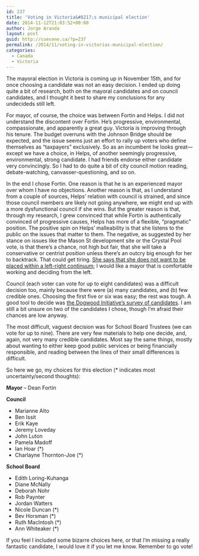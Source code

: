```yaml
---
id: 237
title: 'Voting in Victoria&#8217;s municipal election'
date: 2014-11-12T21:03:52+00:00
author: Jorge Aranda
layout: post
guid: http://cuevano.ca/?p=237
permalink: /2014/11/voting-in-victorias-municipal-election/
categories:
  - Canada
  - Victoria
---
```

The mayoral election in Victoria is coming up in November 15th, and for once choosing a candidate was not an easy decision. I ended up doing quite a bit of research, both on the mayoral candidates and on council candidates, and I thought it best to share my conclusions for any undecideds still left.

For mayor, of course, the choice was between Fortin and Helps. I did not understand the discontent over Fortin. He&#8217;s progressive, environmental, compassionate, and apparently a great guy. Victoria is improving through his tenure. The budget overruns with the Johnson Bridge should be expected, and the issue seems just an effort to rally up voters who define themselves as &#8220;taxpayers&#8221; exclusively. So as an incumbent he looks great—except we have a choice, in Helps, of another seemingly progressive, environmental, strong candidate. I had friends endorse either candidate very convincingly. So I had to do quite a bit of city council motion reading, debate-watching, canvasser-questioning, and so on.

In the end I chose Fortin. One reason is that he is an experienced mayor over whom I have no objections. Another reason is that, as I understand from a couple of sources, Helps&#8217; relation with council is strained, and since those council members are likely not going anywhere, we might end up with a more dysfunctional council if she wins. But the greater reason is that, through my research, I grew convinced that while Fortin is authentically convinced of progressive causes, Helps has more of a flexible, &#8220;pragmatic&#8221; position. The positive spin on Helps&#8217; malleability is that she listens to the public on the issues that matter to them. The negative, as suggested by her stance on issues like the Mason St development site or the Crystal Pool vote, is that there&#8217;s a chance, not high but fair, that she will take a conservative or centrist position unless there&#8217;s an outcry big enough for her to backtrack. That could get tiring. [She says that she does not want to be placed within a left-right continuum](http://focusonline.ca/?q=node/665); I would like a mayor that is comfortable working and deciding from the left.

Council (each voter can vote for up to eight candidates) was a difficult decision too, mainly because there were (a) many candidates, and (b) few credible ones. Choosing the first five or six was easy; the rest was tough. A good tool to decide was [the Dogwood Initiative&#8217;s survey of candidates](http://www.localvote2014.ca/victoria). I am still a bit unsure on two of the candidates I chose, though I&#8217;m afraid their chances are low anyway.

The most difficult, vaguest decision was for School Board Trustees (we can vote for up to nine). There are very few materials to help one decide, and, again, not very many credible candidates. Most say the same things, mostly about wanting to either keep good public services or being financially responsible, and reading between the lines of their small differences is difficult.

So here we go, my choices for this election (* indicates most uncertainty/second thoughts):

**Mayor** &#8211; Dean Fortin

**Council**

  * Marianne Alto
  * Ben Issit
  * Erik Kaye
  * Jeremy Loveday
  * John Luton
  * Pamela Madoff
  * Ian Hoar (*)
  * Charlayne Thornton-Joe (*)

**School Board**

  * Edith Loring-Kuhanga
  * Diane McNally
  * Deborah Nohr
  * Rob Paynter
  * Jordan Watters
  * Nicole Duncan (*)
  * Bev Horsman (*)
  * Ruth MacIntosh (*)
  * Ann Whiteaker (*)

If you feel I included some bizarre choices here, or that I&#8217;m missing a really fantastic candidate, I would love it if you let me know. Remember to go vote!